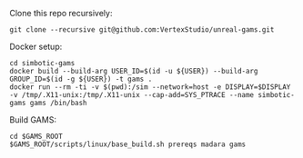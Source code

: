 Clone this repo recursively:
```
git clone --recursive git@github.com:VertexStudio/unreal-gams.git
```

Docker setup:
```
cd simbotic-gams
docker build --build-arg USER_ID=$(id -u ${USER}) --build-arg GROUP_ID=$(id -g ${USER}) -t gams .
docker run --rm -ti -v $(pwd):/sim --network=host -e DISPLAY=$DISPLAY -v /tmp/.X11-unix:/tmp/.X11-unix --cap-add=SYS_PTRACE --name simbotic-gams gams /bin/bash
```

Build GAMS:
```
cd $GAMS_ROOT
$GAMS_ROOT/scripts/linux/base_build.sh prereqs madara gams
```

